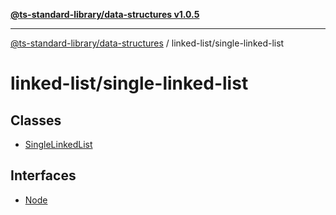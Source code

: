 [**@ts-standard-library/data-structures v1.0.5**](../../README.md)

***

[@ts-standard-library/data-structures](../../modules.md) / linked-list/single-linked-list

# linked-list/single-linked-list

## Classes

- [SingleLinkedList](classes/SingleLinkedList.md)

## Interfaces

- [Node](interfaces/Node.md)

